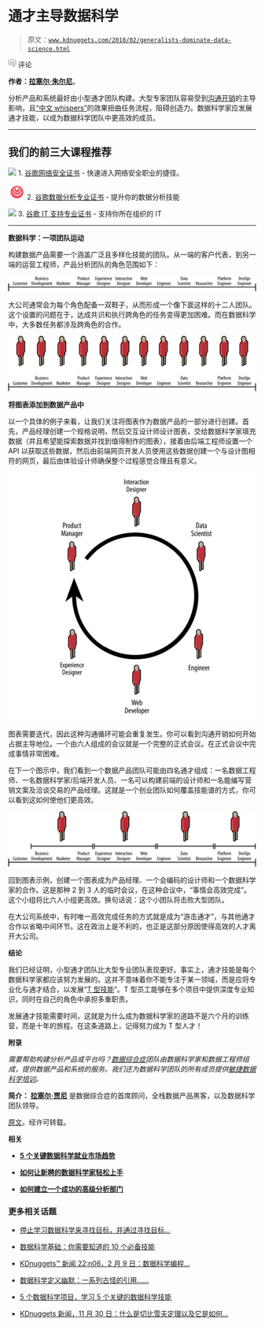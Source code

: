 # 通才主导数据科学

> 原文：[`www.kdnuggets.com/2018/02/generalists-dominate-data-science.html`](https://www.kdnuggets.com/2018/02/generalists-dominate-data-science.html)

![c](img/3d9c022da2d331bb56691a9617b91b90.png) 评论

**作者：[拉塞尔·朱尔尼](https://www.linkedin.com/in/russelljurney/)**。

分析产品和系统最好由小型通才团队构建。大型专家团队容易受到[沟通开销](https://personalmba.com/communication-overhead/)的主导影响，且[“中文 whispers”](https://en.wikipedia.org/wiki/Chinese_whispers)的效果扭曲任务流程，阻碍创造力。数据科学家应发展通才技能，以成为数据科学团队中更高效的成员。

* * *

## 我们的前三大课程推荐

![](img/0244c01ba9267c002ef39d4907e0b8fb.png) 1\. [谷歌网络安全证书](https://www.kdnuggets.com/google-cybersecurity) - 快速进入网络安全职业的捷径。

![](img/e225c49c3c91745821c8c0368bf04711.png) 2\. [谷歌数据分析专业证书](https://www.kdnuggets.com/google-data-analytics) - 提升你的数据分析技能

![](img/0244c01ba9267c002ef39d4907e0b8fb.png) 3\. [谷歌 IT 支持专业证书](https://www.kdnuggets.com/google-itsupport) - 支持你所在组织的 IT

* * *

**数据科学：一项团队运动**

构建数据产品需要一个涵盖广泛且多样化技能的团队。从一端的客户代表，到另一端的运营工程师，产品分析团队的角色范围如下：

![](img/814e1394c7d7842c355099d9d41e4a01.png)

大公司通常会为每个角色配备一双鞋子，从而形成一个像下面这样的十二人团队。这个设置的问题在于，达成共识和执行跨角色的任务变得更加困难。而在数据科学中，大多数任务都涉及跨角色的合作。

![](img/92afec0b260860fa669a72927a46168e.png)

**将图表添加到数据产品中**

以一个具体的例子来看，让我们关注将图表作为数据产品的一部分进行创建。首先，产品经理创建一个规格说明，然后交互设计师设计图表，交给数据科学家填充数据（并且希望能探索数据并找到值得制作的图表），接着由后端工程师设置一个 API 以获取这些数据，然后由前端网页开发人员使用这些数据创建一个与设计图相符的网页，最后由体验设计师确保整个过程感觉合理且有意义。

![](img/2d989d0db65f194bb02e9f167ef0bec1.png)

图表需要迭代，因此这种沟通循环可能会重复发生。你可以看到沟通开销如何开始占据主导地位。一个由六人组成的会议就是一个完整的正式会议。在正式会议中完成事情非常困难。

在下一个图示中，我们看到一个数据产品团队可能由四名通才组成：一名数据工程师、一名数据科学家/后端开发人员、一名可以构建前端的设计师和一名能编写营销文案及洽谈交易的产品经理。这就是一个创业团队如何覆盖技能谱的方式，你可以看到这如何使他们更高效。

![](img/deecf7b12d2cec38e864034cbf1694ef.png)

回到图表示例，创建一个图表成为产品经理、一个会编码的设计师和一个数据科学家的合作。这是那种 2 到 3 人的临时会议，在这种会议中，“事情会高效完成”。这个小组将比六人小组更高效。换句话说：这个小团队将击败大型团队。

在大公司系统中，有时唯一高效完成任务的方式就是成为“游击通才”，与其他通才合作以省略中间环节。这在政治上是不利的，也正是这部分原因使得高效的人才离开大公司。

**结论**

我们已经证明，小型通才团队比大型专业团队表现更好。事实上，通才技能是每个数据科学家都应该努力发展的。这并不意味着你不能专注于某一领域，而是应将专业化与通才结合，以发展“[T 型技能](https://en.wikipedia.org/wiki/T-shaped_skills)”。T 型员工能够在多个项目中提供深度专业知识，同时在自己的角色中承担多重职责。

发展通才技能需要时间，这就是为什么成为数据科学家的道路不是六个月的训练营，而是十年的旅程。在这条道路上，记得努力成为 T 型人才！

**附录**

*需要帮助构建分析产品或平台吗？[数据综合症](http://datasyndrome.com/)团队由数据科学家和数据工程师组成，提供数据产品和系统的服务。我们还为数据科学团队的所有成员提供[敏捷数据科学培训](http://datasyndrome.com/training)。*

**简介： [拉塞尔·贾尼](https://www.linkedin.com/in/russelljurney/)** 是数据综合症的首席顾问，全栈数据产品黑客，以及数据科学团队领导。

[原文](https://blog.datasyndrome.com/generalists-dominate-data-science-f01882f25347)。经许可转载。

**相关**

+   [**5 个关键数据科学就业市场趋势**](https://www.kdnuggets.com/2018/01/5-data-science-job-market-trends.html)

+   [**如何让新聘的数据科学家轻松上手**](https://www.kdnuggets.com/2018/01/datatron-life-easy-newly-hired-data-scientist.html)

+   [**如何建立一个成功的高级分析部门**](https://www.kdnuggets.com/2018/01/build-successful-advanced-analytics-department.html)

### 更多相关话题

+   [停止学习数据科学来寻找目标，并通过寻找目标…](https://www.kdnuggets.com/2021/12/stop-learning-data-science-find-purpose.html)

+   [数据科学基础：你需要知道的 10 个必备技能](https://www.kdnuggets.com/2020/10/data-science-minimum-10-essential-skills.html)

+   [KDnuggets™ 新闻 22:n06，2 月 9 日：数据科学编程…](https://www.kdnuggets.com/2022/n06.html)

+   [数据科学定义幽默：一系列古怪的引用……](https://www.kdnuggets.com/2022/02/data-science-definition-humor.html)

+   [5 个数据科学项目，学习 5 个关键的数据科学技能](https://www.kdnuggets.com/2022/03/5-data-science-projects-learn-5-critical-data-science-skills.html)

+   [KDnuggets 新闻，11 月 30 日：什么是切比雪夫定理以及它是如何…](https://www.kdnuggets.com/2022/n46.html)
